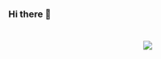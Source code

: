 ### Hi there 👋

<!--
**MattiasEyh/MattiasEyh** is a ✨ _special_ ✨ repository because its `README.md` (this file) appears on your GitHub profile.

Here are some ideas to get you started:

- 🔭 I’m currently working on ...
- 🌱 I’m currently learning ...
- 👯 I’m looking to collaborate on ...
- 🤔 I’m looking for help with ...
- 💬 Ask me about ...
- 📫 How to reach me: ...
- 😄 Pronouns: ...
- ⚡ Fun fact: ...
-->

<h1 align="center">
  <img align="center" src="https://github-readme-stats.vercel.app/api?username=MattiasEyh&hide_border=true&theme=radical&show_icons=true&count_private=true" /><br/>
</h1>
